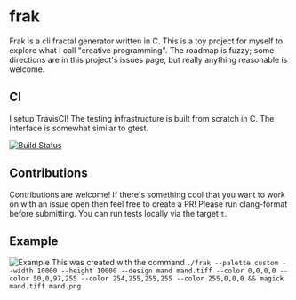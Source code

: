 # frak
Frak is a cli fractal generator written in C. This is a toy project for myself to explore what I call "creative programming". The roadmap is fuzzy; some directions are in this project's issues page, but really anything reasonable is welcome.

## CI
I setup TravisCI! The testing infrastructure is built from scratch in C. The interface is somewhat similar to gtest.

[![Build Status](https://travis-ci.com/danzimm/frak.svg?branch=master)](https://travis-ci.com/danzimm/frak)

## Contributions
Contributions are welcome! If there's something cool that you want to work on with an issue open then feel free to create a PR! Please run clang-format before submitting. You can run tests locally via the target `t`.

## Example
![Example](/mand.png)
This was created with the command `./frak --palette custom --width 10000 --height 10000 --design mand mand.tiff --color 0,0,0,0 --color 50,0,97,255 --color 254,255,255,255 --color 255,0,0,0 && magick mand.tiff mand.png`
